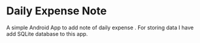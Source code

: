 # Daily Expense Note
A simple Android App to add note of daily expense . For storing data I have add SQLite database to this app.
